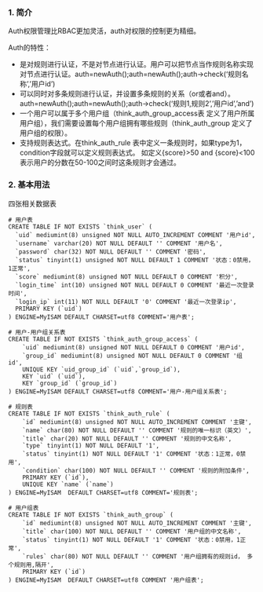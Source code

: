 ### 1. 简介

Auth权限管理比RBAC更加灵活，auth对权限的控制更为精细。

Auth的特性：

- 是对规则进行认证，不是对节点进行认证。用户可以把节点当作规则名称实现对节点进行认证。auth=newAuth();auth=newAuth();auth->check(‘规则名称’,’用户id’)
- 可以同时对多条规则进行认证，并设置多条规则的关系（or或者and）。auth=newAuth();auth=newAuth();auth->check(‘规则1,规则2’,’用户id’,’and’)
- 一个用户可以属于多个用户组（think_auth_group_access表 定义了用户所属用户组），我们需要设置每个用户组拥有哪些规则（think_auth_group 定义了用户组的权限）。
- 支持规则表达式。在think_auth_rule 表中定义一条规则时，如果type为1， condition字段就可以定义规则表达式。 如定义{score}>50 and {score}<100 表示用户的分数在50-100之间时这条规则才会通过。

### 2. 基本用法

四张相关数据表

```mysql
# 用户表
CREATE TABLE IF NOT EXISTS `think_user` (
  `uid` mediumint(8) unsigned NOT NULL AUTO_INCREMENT COMMENT '用户id',
  `username` varchar(20) NOT NULL DEFAULT '' COMMENT '用户名',
  `password` char(32) NOT NULL DEFAULT '' COMMENT '密码',
  `status` tinyint(1) unsigned NOT NULL DEFAULT 1 COMMENT '状态：0禁用，1正常',
  `score` mediumint(8) unsigned NOT NULL DEFAULT 0 COMMENT '积分',
  `login_time` int(10) unsigned NOT NULL DEFAULT 0 COMMENT '最近一次登录时间',
  `login_ip` int(11) NOT NULL DEFAULT '0' COMMENT '最近一次登录ip',
  PRIMARY KEY (`uid`)
) ENGINE=MyISAM DEFAULT CHARSET=utf8 COMMENT='用户表';

# 用户-用户组关系表
CREATE TABLE IF NOT EXISTS `think_auth_group_access` (  
    `uid` mediumint(8) unsigned NOT NULL DEFAULT 0 COMMENT '用户id',  
    `group_id` mediumint(8) unsigned NOT NULL DEFAULT 0 COMMENT '组id', 
    UNIQUE KEY `uid_group_id` (`uid`,`group_id`),  
    KEY `uid` (`uid`), 
    KEY `group_id` (`group_id`)
) ENGINE=MyISAM DEFAULT CHARSET=utf8 COMMENT='用户-用户组关系表';

# 规则表
CREATE TABLE IF NOT EXISTS `think_auth_rule` (  
    `id` mediumint(8) unsigned NOT NULL AUTO_INCREMENT COMMENT '主键',  
    `name` char(80) NOT NULL DEFAULT '' COMMENT '规则的唯一标识（英文）',  
    `title` char(20) NOT NULL DEFAULT '' COMMENT '规则的中文名称',  
    `type` tinyint(1) NOT NULL DEFAULT '1',    
    `status` tinyint(1) NOT NULL DEFAULT '1' COMMENT '状态：1正常，0禁用',  
    `condition` char(100) NOT NULL DEFAULT '' COMMENT '规则的附加条件',  
    PRIMARY KEY (`id`),  
    UNIQUE KEY `name` (`name`)
) ENGINE=MyISAM  DEFAULT CHARSET=utf8 COMMENT='规则表';

# 用户组表
CREATE TABLE IF NOT EXISTS `think_auth_group` ( 
    `id` mediumint(8) unsigned NOT NULL AUTO_INCREMENT COMMENT '主键', 
    `title` char(100) NOT NULL DEFAULT '' COMMENT '用户组的中文名称', 
    `status` tinyint(1) NOT NULL DEFAULT '1' COMMENT '状态：0禁用，1正常', 
    `rules` char(80) NOT NULL DEFAULT '' COMMENT '用户组拥有的规则id， 多个规则用,隔开', 
    PRIMARY KEY (`id`)
) ENGINE=MyISAM  DEFAULT CHARSET=utf8 COMMENT '用户组表';
```

